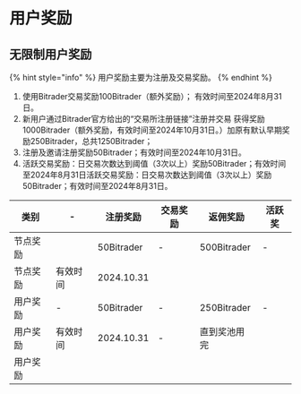 # 用户奖励

## 无限制用户奖励

{% hint style="info" %}
用户奖励主要为注册及交易奖励。
{% endhint %}

1. 使用Bitrader交易奖励100Bitrader（额外奖励）； 有效时间至2024年8月31日。
2. 新用户通过Bitrader官方给出的“交易所注册链接”注册并交易 获得奖励1000Bitrader（额外奖励，有效时间至2024年10月31日。）加原有默认早期奖励250Bitrader，总共1250Bitrader；
3. 注册及邀请注册奖励50Bitrader；有效时间至2024年10月31日。
4. 活跃交易奖励：日交易次数达到阈值（3次以上）奖励50Bitrader；有效时间至2024年8月31日活跃交易奖励：日交易次数达到阈值（3次以上）奖励50Bitrader；有效时间至2024年8月31日。

| 类别   | -    | 注册奖励       | 交易奖励 | 返佣奖励        | 活跃奖 |
| ---- | ---- | ---------- | ---- | ----------- | --- |
| 节点奖励 |      | 50Bitrader | -    | 500Bitrader | -   |
| 节点奖励 | 有效时间 | 2024.10.31 |      |             |     |
| 用户奖励 | -    | 50Bitrader | -    | 250Bitrader | -   |
| 用户奖励 | 有效时间 | 2024.10.31 | -    | 直到奖池用完      |     |
| 用户奖励 |      |            |      |             |     |

